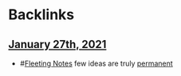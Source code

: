 
# Backlinks
## [January 27th, 2021](<January 27th, 2021.md>)
- #[Fleeting Notes](<Fleeting Notes.md>) few ideas are truly [permanent](<permanent.md>)

